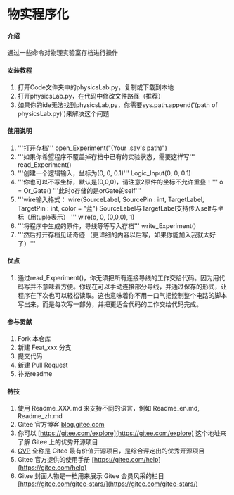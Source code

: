 # 物实程序化

#### 介绍
通过一些命令对物理实验室存档进行操作

#### 安装教程

1.  打开Code文件夹中的physicsLab.py，复制或下载到本地
2.  打开physicsLab.py，在代码中修改文件路径（推荐）
3.  如果你的ide无法找到physicsLab,py，你需要sys.path.append('(path of physicsLab.py)')来解决这个问题

#### 使用说明

1. '''打开存档'''
open_Experiment("(Your .sav's path)")
2. '''如果你希望程序不覆盖掉存档中已有的实验状态，需要这样写'''
read_Experiment()
3. '''创建一个逻辑输入，坐标为(0, 0, 0.1)'''
Logic_Input(0, 0, 0.1) 
4. '''你也可以不写坐标，默认是(0,0,0)，请注意2原件的坐标不允许重叠！'''
o = Or_Gate() '''此时o存储的是orGate的self'''
5. '''wire输入格式：
    wire(SourceLabel, SourcePin : int, TargetLabel, TargetPin : int, color = "蓝")
    SourceLabel与TargetLabel支持传入self与坐标（用tuple表示）
'''
wire(o, 0, (0,0,0), 1)
6. '''将程序中生成的原件，导线等等写入存档'''
write_Experiment()
7. '''然后打开存档见证奇迹
（更详细的内容以后写，如果你能加入我就太好了）'''

#### 优点
1. 通过read_Experiment()，你无须把所有连接导线的工作交给代码。因为用代码写并不意味着方便。你现在可以手动连接部分导线，并通过保存的形式，让程序在下次也可以轻松读取。这也意味着你不用一口气把控制整个电路的脚本写出来，而是每次写一部分，并把更适合代码的工作交给代码完成。

#### 参与贡献

1.  Fork 本仓库
2.  新建 Feat_xxx 分支
3.  提交代码
4.  新建 Pull Request
5.  补充readme

#### 特技

1.  使用 Readme\_XXX.md 来支持不同的语言，例如 Readme\_en.md, Readme\_zh.md
2.  Gitee 官方博客 [blog.gitee.com](https://blog.gitee.com)
3.  你可以 [https://gitee.com/explore](https://gitee.com/explore) 这个地址来了解 Gitee 上的优秀开源项目
4.  [GVP](https://gitee.com/gvp) 全称是 Gitee 最有价值开源项目，是综合评定出的优秀开源项目
5.  Gitee 官方提供的使用手册 [https://gitee.com/help](https://gitee.com/help)
6.  Gitee 封面人物是一档用来展示 Gitee 会员风采的栏目 [https://gitee.com/gitee-stars/](https://gitee.com/gitee-stars/)
